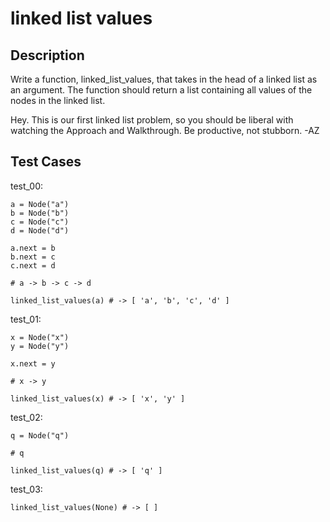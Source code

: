 # linked list values

## Description

Write a function, linked_list_values, that takes in the head of a linked list as an argument. The function should return a list containing all values of the nodes in the linked list.

Hey. This is our first linked list problem, so you should be liberal with watching the Approach and Walkthrough. Be productive, not stubborn. -AZ

## Test Cases

test_00:

```text
a = Node("a")
b = Node("b")
c = Node("c")
d = Node("d")

a.next = b
b.next = c
c.next = d

# a -> b -> c -> d

linked_list_values(a) # -> [ 'a', 'b', 'c', 'd' ]
```

test_01:

```text
x = Node("x")
y = Node("y")

x.next = y

# x -> y

linked_list_values(x) # -> [ 'x', 'y' ]
```

test_02:

```text
q = Node("q")

# q

linked_list_values(q) # -> [ 'q' ]
```

test_03:

```text
linked_list_values(None) # -> [ ]
```

